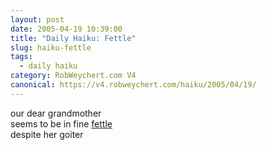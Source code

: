 ```yaml
---
layout: post
date: 2005-04-19 10:39:00
title: "Daily Haiku: Fettle"
slug: haiku-fettle
tags:
  - daily haiku
category: RobWeychert.com V4
canonical: https://v4.robweychert.com/haiku/2005/04/19/
---
```


our dear grandmother  
seems to be in fine [fettle](http://dictionary.reference.com/wordoftheday/archive/2005/04/19.html)  
despite her goiter